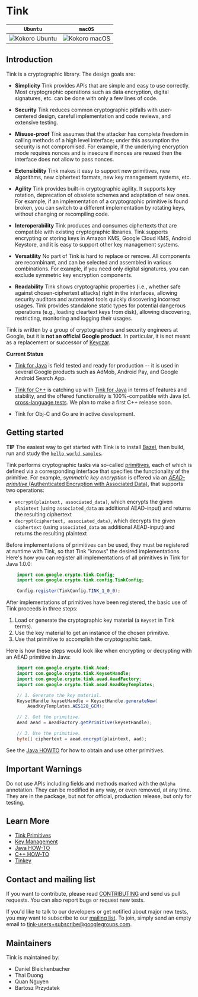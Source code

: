 # Tink

**`Ubuntu`**                                                                              | **`macOS`**
----------------------------------------------------------------------------------------- | -----------
![Kokoro Ubuntu](https://storage.googleapis.com/tink-kokoro-build-badges/tink-ubuntu.png) | ![Kokoro macOS](https://storage.googleapis.com/tink-kokoro-build-badges/tink-macos.png)

## Introduction

Tink is a cryptographic library. The design goals are:

*   **Simplicity** Tink provides APIs that are simple and easy to use
    correctly.  Most cryptographic operations such as data encryption, digital
    signatures, etc.  can be done with only a few lines of code.

*   **Security** Tink reduces common cryptographic pitfalls with user-centered
    design, careful implementation and code reviews, and extensive testing.

*   **Misuse-proof** Tink assumes that the attacker has complete freedom in
    calling methods of a high level interface; under this assumption the
    security is not compromised. For example, if the underlying encryption mode
    requires nonces and is insecure if nonces are reused then the interface does
    not allow to pass nonces.

*   **Extensibility** Tink makes it easy to support new primitives, new algorithms, new
    ciphertext formats, new key management systems, etc.

*   **Agility** Tink provides built-in cryptographic agility. It supports key
    rotation, deprecation of obsolete schemes and adaptation of new ones. For example, if an
    implementation of a cryptographic primitive is found broken, you can switch
    to a different implementation by rotating keys, without changing or recompiling code.

*   **Interoperability** Tink produces and consumes ciphertexts that are
    compatible with existing cryptographic libraries. Tink supports encrypting
    or storing keys in Amazon KMS, Google Cloud KMS, Android Keystore, and it is
    easy to support other key management systems.

*   **Versatility** No part of Tink is hard to replace or remove. All components
    are recombinant, and can be selected and assembled in various combinations.
    For example, if you need only digital signatures, you can exclude symmetric
    key encryption components.

*   **Readability** Tink shows cryptographic properties (i.e., whether safe
    against chosen-ciphertext attacks) right in the interfaces, allowing
    security auditors and automated tools quickly discovering incorrect usages.
    Tink provides standalone static types for potential dangerous operations
    (e.g., loading cleartext keys from disk), allowing discovering, restricting,
    monitoring and logging their usages.

Tink is written by a group of cryptographers and security engineers at Google,
but it is **not an official Google product**. In particular, it is not meant as
a replacement or successor of [Keyczar](https://github.com/google/keyczar).

**Current Status**

* [Tink for Java](g3doc/JAVA-HOWTO.md) is field tested and ready for production --
  it is used in several Google products such as AdMob, Android Pay, and Google
  Android Search App.

* [Tink for C++](g3doc/CPP-HOWTO.md) is catching up with
  [Tink for Java](g3doc/JAVA-HOWTO.md) in terms of features and stability,
  and the offered functionality is 100%-compatible with Java
  (cf. [cross-language tests](tools/testing/cross_language/).
  We plan to make a first C++ release soon.

* Tink for Obj-C and Go are in active development.

## Getting started

**TIP** The easiest way to get started with Tink is to install
[Bazel](https://docs.bazel.build/versions/master/install.html), then build, run
and study the [`hello world samples`](https://github.com/google/tink/tree/master/examples/helloworld).

Tink performs cryptographic tasks via so-called [primitives](g3doc/PRIMITIVES.md),
each of which is defined via a corresponding interface that specifies the
functionality of the primitive. For example, _symmetric key encryption_ is
offered via an [_AEAD-primitive_ (Authenticated Encryption with Associated
Data)](g3doc/PRIMITIVES.md#authenticated-encryption-with-associated-data), that
supports two operations:

*   `encrypt(plaintext, associated_data)`, which encrypts the given `plaintext`
    (using `associated_data` as additional AEAD-input) and returns the resulting
    ciphertext
*   `decrypt(ciphertext, associated_data)`, which decrypts the given
    `ciphertext` (using `associated_data` as additional AEAD-input) and returns
    the resulting plaintext

Before implementations of primitives can be used, they must be registered at
runtime with Tink, so that Tink "knows" the desired implementations. Here's how
you can register all implementations of all primitives in Tink for Java 1.0.0:

```java
    import com.google.crypto.tink.Config;
    import com.google.crypto.tink.config.TinkConfig;

    Config.register(TinkConfig.TINK_1_0_0);
```

After implementations of primitives have been registered, the basic use of Tink
proceeds in three steps:

1.  Load or generate the cryptographic key material (a `Keyset` in Tink terms).
2.  Use the key material to get an instance of the chosen primitive.
3.  Use that primitive to accomplish the cryptographic task.

Here is how these steps would look like when encrypting or decrypting with an
AEAD primitive in Java:

```java
    import com.google.crypto.tink.Aead;
    import com.google.crypto.tink.KeysetHandle;
    import com.google.crypto.tink.aead.AeadFactory;
    import com.google.crypto.tink.aead.AeadKeyTemplates;

    // 1. Generate the key material.
    KeysetHandle keysetHandle = KeysetHandle.generateNew(
        AeadKeyTemplates.AES128_GCM);

    // 2. Get the primitive.
    Aead aead = AeadFactory.getPrimitive(keysetHandle);

    // 3. Use the primitive.
    byte[] ciphertext = aead.encrypt(plaintext, aad);
```

See the [Java HOWTO](g3doc/JAVA-HOWTO.md#obtaining-and-using-a-primitive) for how
to obtain and use other primitives.

## Important Warnings

Do not use APIs including fields and methods marked with the `@Alpha`
annotation.  They can be modified in any way, or even removed, at any time. They
are in the package, but not for official, production release, but only for
testing.

## Learn More

*   [Tink Primitives](g3doc/PRIMITIVES.md)
*   [Key Management](g3doc/KEY-MANAGEMENT.md)
*   [Java HOW-TO](g3doc/JAVA-HOWTO.md)
*   [C++ HOW-TO](g3doc/CPP-HOWTO.md)
*   [Tinkey](g3doc/TINKEY.md)

## Contact and mailing list

If you want to contribute, please read
[CONTRIBUTING](https://github.com/google/tink/blob/master/CONTRIBUTING.md) and
send us pull requests. You can also report bugs or request new tests.

If you'd like to talk to our developers or get notified about major new tests,
you may want to subscribe to our [mailing
list](https://groups.google.com/forum/#!forum/tink-users). To join, simply send
an empty email to tink-users+subscribe@googlegroups.com.

## Maintainers

Tink is maintained by:

-   Daniel Bleichenbacher
-   Thai Duong
-   Quan Nguyen
-   Bartosz Przydatek

